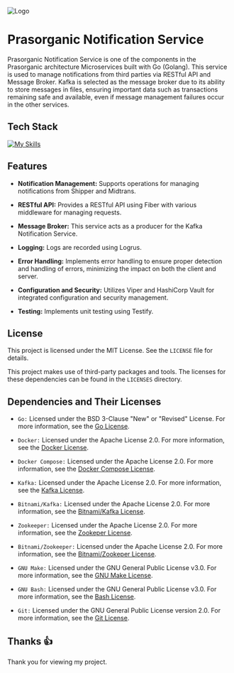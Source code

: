 
![Logo](https://ik.imagekit.io/pj3r6oe9k/prasorganic-high-resolution-logo-transparent.svg?updatedAt=1726835541390)

# Prasorganic Notification Service

Prasorganic Notification Service is one of the components in the Prasorganic architecture Microservices built with Go (Golang). This service is used to manage notifications from third parties via RESTful API and Message Broker. Kafka is selected as the message broker due to its ability to store messages in files, ensuring important data such as transactions remaining safe and available, even if message management failures occur in the other services.

## Tech Stack

[![My Skills](https://skillicons.dev/icons?i=go,docker,kafka,bash,git&theme=light)](https://skillicons.dev)

## Features

- **Notification Management:** Supports operations for managing notifications from Shipper and Midtrans.

- **RESTful API:** Provides a RESTful API using Fiber with various middleware for managing requests.

- **Message Broker:** This service acts as a producer for the Kafka Notification Service.

- **Logging:** Logs are recorded using Logrus.

- **Error Handling:** Implements error handling to ensure proper detection and handling of errors, minimizing the impact on both the client and server.

- **Configuration and Security:** Utilizes Viper and HashiCorp Vault for integrated configuration and security management.

- **Testing:** Implements unit testing using Testify.

## License

This project is licensed under the MIT License. See the `LICENSE` file for details.

This project makes use of third-party packages and tools. The licenses for these
dependencies can be found in the `LICENSES` directory.

## Dependencies and Their Licenses


- `Go:` Licensed under the BSD 3-Clause "New" or "Revised" License. For more information, see the [Go License](https://github.com/golang/go/blob/master/LICENSE).

- `Docker:` Licensed under the Apache License 2.0. For more information, see the [Docker License](https://github.com/docker/docs/blob/main/LICENSE).

- `Docker Compose:` Licensed under the Apache License 2.0. For more information, see the [Docker Compose License](https://github.com/docker/compose/blob/main/LICENSE).

- `Kafka:` Licensed under the Apache License 2.0. For more information, see the [Kafka License](https://github.com/apache/kafka/blob/trunk/LICENSE).

- `Bitnami/Kafka:` Licensed under the Apache License 2.0. For more information, see the [Bitnami/Kafka License](https://www.apache.org/licenses/LICENSE-2.0).

- `Zookeeper:` Licensed under the Apache License 2.0. For more information, see the [Zookeper License](https://github.com/apache/zookeeper/blob/master/LICENSE.txt).

- `Bitnami/Zookeeper:` Licensed under the Apache License 2.0. For more information, see the [Bitnami/Zookeper License](https://www.apache.org/licenses/LICENSE-2.0).

- `GNU Make:` Licensed under the GNU General Public License v3.0. For more information, see the [GNU Make License](https://www.gnu.org/licenses/gpl.html).

- `GNU Bash:` Licensed under the GNU General Public License v3.0. For more information, see the [Bash License](https://www.gnu.org/licenses/gpl-3.0.html).

- `Git:` Licensed under the GNU General Public License version 2.0. For more information, see the [Git License](https://opensource.org/license/GPL-2.0).

## Thanks 👍
Thank you for viewing my project.
